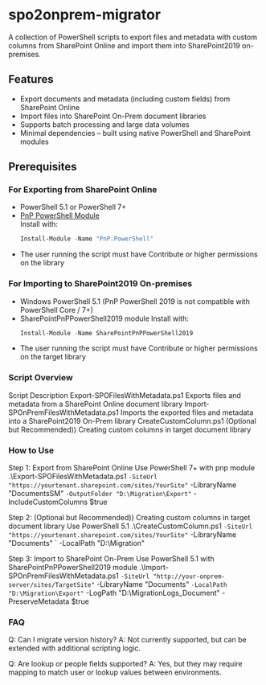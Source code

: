 # spo2onprem-migrator
A collection of PowerShell scripts to export files and metadata with custom columns from SharePoint Online and import them into SharePoint2019 on-premises.

## Features

- Export documents and metadata (including custom fields) from SharePoint Online
- Import files into SharePoint On-Prem document libraries
- Supports batch processing and large data volumes
- Minimal dependencies – built using native PowerShell and SharePoint modules

## Prerequisites

### For Exporting from SharePoint Online
- PowerShell 5.1 or PowerShell 7+
- [PnP PowerShell Module](https://pnp.github.io/powershell/)  
  Install with:
  ```powershell
  Install-Module -Name "PnP.PowerShell"
- The user running the script must have Contribute or higher permissions on the library

### For Importing to SharePoint2019 On-premises
- Windows PowerShell 5.1 (PnP PowerShell 2019 is not compatible with PowerShell Core / 7+)
- SharePointPnPPowerShell2019 module
  Install with:
  ```powershell
  Install-Module -Name SharePointPnPPowerShell2019
- The user running the script must have Contribute or higher permissions on the target library

### Script Overview
Script	Description
Export-SPOFilesWithMetadata.ps1	Exports files and metadata from a SharePoint Online document library
Import-SPOnPremFilesWithMetadata.ps1	Imports the exported files and metadata into a SharePoint2019 On-Prem library
CreateCustomColumn.ps1	(Optional but Recommended)) Creating custom columns in target document library

### How to Use
Step 1: Export from SharePoint Online
Use PowerShell 7+ with pnp module
.\Export-SPOFilesWithMetadata.ps1 `
    -SiteUrl "https://yourtenant.sharepoint.com/sites/YourSite" `
    -LibraryName "DocumentsSM" `
    -OutputFolder "D:\Migration\Export" `
    -IncludeCustomColumns $true
    
Step 2: (Optional but Recommended)) Creating custom columns in target document library
Use PowerShell 5.1
.\CreateCustomColumn.ps1 `
    -SiteUrl "https://yourtenant.sharepoint.com/sites/YourSite" `
    -LibraryName "Documents" `
    -LocalPath "D:\Migration"

Step 3: Import to SharePoint On-Prem
Use PowerShell 5.1 with SharePointPnPPowerShell2019 module
.\Import-SPOnPremFilesWithMetadata.ps1 `
    -SiteUrl "http://your-onprem-server/sites/TargetSite" `
    -LibraryName "Documents" `
    -LocalPath "D:\Migration\Export" `
    -LogPath "D:\MigrationLogs_Document"
    -PreserveMetadata $true

### FAQ
Q: Can I migrate version history?
A: Not currently supported, but can be extended with additional scripting logic.

Q: Are lookup or people fields supported?
A: Yes, but they may require mapping to match user or lookup values between environments.
